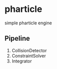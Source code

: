pharticle
=========
simple pharticle engine

## Pipeline
1. CollisionDetector
2. ConstraintSolver
3. Integrator
